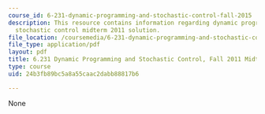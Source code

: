 ```yaml
---
course_id: 6-231-dynamic-programming-and-stochastic-control-fall-2015
description: This resource contains information regarding dynamic programming and
  stochastic control midterm 2011 solution.
file_location: /coursemedia/6-231-dynamic-programming-and-stochastic-control-fall-2015/24b3fb89bc5a8a55caac2dabb88817b6_MIT6_231F15_mid_2011_sol.pdf
file_type: application/pdf
layout: pdf
title: 6.231 Dynamic Programming and Stochastic Control, Fall 2011 Midterm and Solutions
type: course
uid: 24b3fb89bc5a8a55caac2dabb88817b6

---
```

None